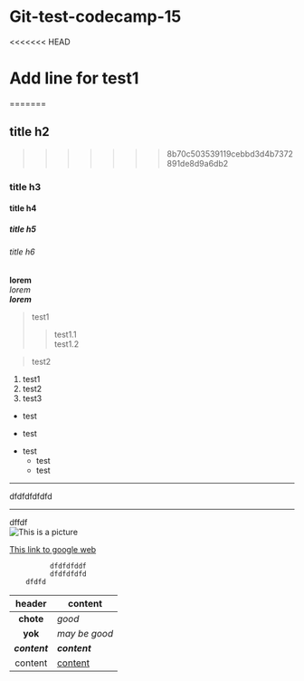 # Git-test-codecamp-15
<<<<<<< HEAD
# Add line for test1
=======
## title h2  
>>>>>>> 8b70c503539119cebbd3d4b7372891de8d9a6db2
### title h3  
#### title h4  
##### title h5  
###### title h6  
**lorem**  
*lorem*  
___lorem___  
> test1
>> test1.1  
test1.2
  

  > test2  

1. test1  
2. test2
56. test3  

+ test
- test  
* test  
  * test  
  * test  
***
dfdfdfdfdfd
___
dffdf  
![This is a picture](https://picsum.photos/id/212/200)  

[This link to google web](https://www.google.co.th/?hl=th)  
  
   
    
              dfdfdfddf
              dfdfdfdfd
        dfdfd

| header | content|
|:--:|--|
**chote**|*good*
__yok__| _may be good_
***content***|*__content__*
content|[content](https://www.google.co.th/?hl=th)





